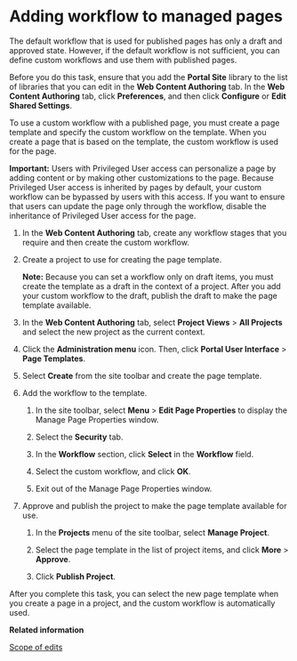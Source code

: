 # Adding workflow to managed pages

The default workflow that is used for published pages has only a draft and approved state. However, if the default workflow is not sufficient, you can define custom workflows and use them with published pages.

Before you do this task, ensure that you add the **Portal Site** library to the list of libraries that you can edit in the **Web Content Authoring** tab. In the **Web Content Authoring** tab, click **Preferences**, and then click **Configure** or **Edit Shared Settings**.

To use a custom workflow with a published page, you must create a page template and specify the custom workflow on the template. When you create a page that is based on the template, the custom workflow is used for the page.

**Important:** Users with Privileged User access can personalize a page by adding content or by making other customizations to the page. Because Privileged User access is inherited by pages by default, your custom workflow can be bypassed by users with this access. If you want to ensure that users can update the page only through the workflow, disable the inheritance of Privileged User access for the page.

1.  In the **Web Content Authoring** tab, create any workflow stages that you require and then create the custom workflow.

2.  Create a project to use for creating the page template.

    **Note:** Because you can set a workflow only on draft items, you must create the template as a draft in the context of a project. After you add your custom workflow to the draft, publish the draft to make the page template available.

3.  In the **Web Content Authoring** tab, select **Project Views** \> **All Projects** and select the new project as the current context.

4.  Click the **Administration menu** icon. Then, click **Portal User Interface** \> **Page Templates**.

5.  Select **Create** from the site toolbar and create the page template.

6.  Add the workflow to the template.

    1.  In the site toolbar, select **Menu** \> **Edit Page Properties** to display the Manage Page Properties window.

    2.  Select the **Security** tab.

    3.  In the **Workflow** section, click **Select** in the **Workflow** field.

    4.  Select the custom workflow, and click **OK**.

    5.  Exit out of the Manage Page Properties window.

7.  Approve and publish the project to make the page template available for use.

    1.  In the **Projects** menu of the site toolbar, select **Manage Project**.

    2.  Select the page template in the list of project items, and click **More** \> **Approve**.

    3.  Click **Publish Project**.


After you complete this task, you can select the new page template when you create a page in a project, and the custom workflow is automatically used.


**Related information**  


[Scope of edits](../wcm/wcm_mngpages_editscope.md)

